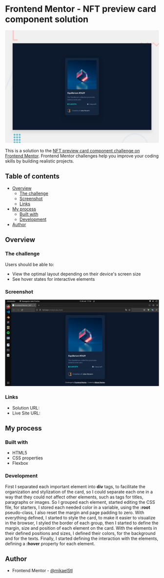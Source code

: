 # Frontend Mentor - NFT preview card component solution

![Design preview for the NFT preview card component coding challenge](./design/desktop-preview.jpg)

This is a solution to the [NFT preview card component challenge on Frontend Mentor](https://www.frontendmentor.io/challenges/nft-preview-card-component-SbdUL_w0U). Frontend Mentor challenges help you improve your coding skills by building realistic projects. 

## Table of contents

- [Overview](#overview)
  - [The challenge](#the-challenge)
  - [Screenshot](#screenshot)
  - [Links](#links)
- [My process](#my-process)
  - [Built with](#built-with)
  - [Development](#development)
- [Author](#author)

## Overview

### The challenge

Users should be able to:

- View the optimal layout depending on their device's screen size
- See hover states for interactive elements

### Screenshot

![Finished Project](./images/finished-project.png)

### Links

- Solution URL: [](https://github.com/mikaelStl/mikael-nft-component-card.github.io)
- Live Site URL: [](https://mikaelstl.github.io/mikael-nft-component-card.github.io/)

## My process

### Built with

- HTML5
- CSS properties
- Flexbox

### Development

First I separated each important element into **div** tags, to facilitate the organization and stylization of the card, so I could separate each one in a way that they could not affect other elements, such as tags for titles, paragraphs or images. So I grouped each element, started editing the CSS file, for starters, I stored each needed color in a variable, using the **:root** pseudo-class, I also reset the margin and page padding to zero. With everything defined, I started to style the card, to make it easier to visualize in the browser, I styled the border of each group, then I started to define the margin, size and position of each element on the card. With the elements in their defined positions and sizes, I defined their colors, for the background and for the texts. Finally, I started defining the interaction with the elements, defining a **:hover** property for each element.

## Author

- Frontend Mentor - [@mikaelStl](https://www.frontendmentor.io/profile/mikaelStl)
